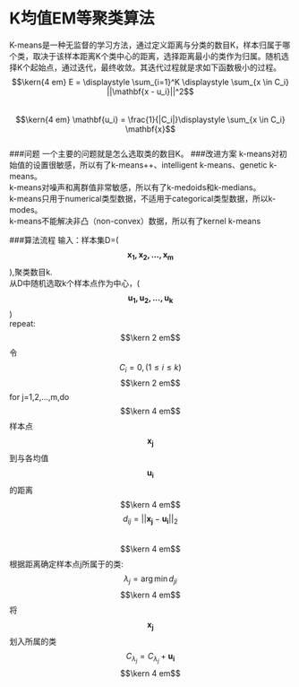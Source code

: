 # K均值EM等聚类算法
K-means是一种无监督的学习方法，通过定义距离与分类的数目K，样本归属于哪个类，取决于该样本距离K个类中心的距离，选择距离最小的类作为归属。随机选择K个起始点，通过迭代，最终收敛。其迭代过程就是求如下函数极小的过程。  
$$\kern{4 em} E = \displaystyle \sum_{i=1}^K \displaystyle \sum_{x \in C_i} ||\mathbf{x - u_i}||^2$$  
$$\kern{4 em} \mathbf{u_i} = \frac{1}{|C_i|}\displaystyle \sum_{x \in C_i} \mathbf{x}$$  
###问题
一个主要的问题就是怎么选取类的数目K。
###改进方案
k-means对初始值的设置很敏感，所以有了k-means++、intelligent k-means、genetic k-means。   
k-means对噪声和离群值非常敏感，所以有了k-medoids和k-medians。   
k-means只用于numerical类型数据，不适用于categorical类型数据，所以k-modes。   
k-means不能解决非凸（non-convex）数据，所以有了kernel k-means

###算法流程
输入：样本集D=($$\mathbf{x_1,x_2,...,x_m}$$),聚类数目k.  
从D中随机选取k个样本点作为中心，($$\mathbf{u_1,u_2,...,u_k}$$)  
repeat:
$$\kern 2 em$$令$$C_i = 0, (1 \le i \le k)$$
$$\kern 2 em$$for j=1,2,...,m,do
$$\kern 4 em$$ 样本点$$\mathbf{x_j}$$到与各均值$$\mathbf{u_i}$$的距离
$$\kern 4 em$$ $$d_{ij} = ||\mathbf{x_j}-\mathbf{u_i}||_2$$    
$$\kern 4 em$$根据距离确定样本点j所属于的类:$$\lambda_j = \arg \min d_{ji}$$ 
$$\kern 4 em$$将$$\mathbf{x_j}$$划入所属的类$$C_{\lambda_j} =C_{\lambda_j}+\mathbf{u_i}$$
$$\kern 4 em$$






















